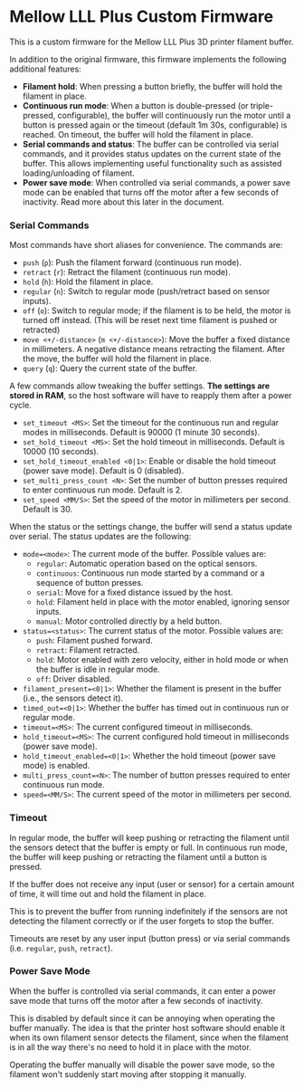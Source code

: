# Mellow LLL Plus Custom Firmware

This is a custom firmware for the Mellow LLL Plus 3D printer filament buffer.

In addition to the original firmware, this firmware implements the following additional features:

- **Filament hold**: When pressing a button briefly, the buffer will hold the filament in place.
- **Continuous run mode**: When a button is double-pressed (or triple-pressed, configurable), the buffer will
  continuously run the motor until a button is pressed again or the timeout (default 1m 30s, configurable) is reached.
  On timeout, the buffer will hold the filament in place.
- **Serial commands and status**: The buffer can be controlled via serial commands, and it provides status updates
  on the current state of the buffer. This allows implementing useful functionality such as assisted loading/unloading
  of filament.
- **Power save mode**: When controlled via serial commands, a power save mode can be enabled that turns off the motor
  after a few seconds of inactivity. Read more about this later in the document.

### Serial Commands

Most commands have short aliases for convenience. The commands are:

- `push` (`p`): Push the filament forward (continuous run mode).
- `retract` (`r`): Retract the filament (continuous run mode).
- `hold` (`h`): Hold the filament in place.
- `regular` (`n`): Switch to regular mode (push/retract based on sensor inputs).
- `off` (`o`): Switch to regular mode; if the filament is to be held, the motor is turned off instead. (This will be
  reset next time filament is pushed or retracted)
- `move <+/-distance>` (`m <+/-distance>`): Move the buffer a fixed distance in millimeters. A negative distance means
  retracting the filament. After the move, the buffer will hold the filament in place.
- `query` (`q`): Query the current state of the buffer.

A few commands allow tweaking the buffer settings. **The settings are stored in RAM**, so the host software will have
to reapply them after a power cycle.

- `set_timeout <MS>`: Set the timeout for the continuous run and regular modes in milliseconds. Default is 90000 (1
  minute 30 seconds).
- `set_hold_timeout <MS>`: Set the hold timeout in milliseconds. Default is 10000 (10 seconds).
- `set_hold_timeout_enabled <0|1>`: Enable or disable the hold timeout (power save mode). Default is 0 (disabled).
- `set_multi_press_count <N>`: Set the number of button presses required to enter continuous run mode. Default is 2.
- `set_speed <MM/S>`: Set the speed of the motor in millimeters per second. Default is 30.

When the status or the settings change, the buffer will send a status update over serial. The status updates are the
following:

- `mode=<mode>`: The current mode of the buffer. Possible values are:
    - `regular`: Automatic operation based on the optical sensors.
    - `continuous`: Continuous run mode started by a command or a sequence of button presses.
    - `serial`: Move for a fixed distance issued by the host.
    - `hold`: Filament held in place with the motor enabled, ignoring sensor inputs.
    - `manual`: Motor controlled directly by a held button.
- `status=<status>`: The current status of the motor. Possible values are:
    - `push`: Filament pushed forward.
    - `retract`: Filament retracted.
    - `hold`: Motor enabled with zero velocity, either in hold mode or when the buffer is idle in regular mode.
    - `off`: Driver disabled.
- `filament_present=<0|1>`: Whether the filament is present in the buffer (i.e., the sensors detect it).
- `timed_out=<0|1>`: Whether the buffer has timed out in continuous run or regular mode.
- `timeout=<MS>`: The current configured timeout in milliseconds.
- `hold_timeout=<MS>`: The current configured hold timeout in milliseconds (power save mode).
- `hold_timeout_enabled=<0|1>`: Whether the hold timeout (power save mode) is enabled.
- `multi_press_count=<N>`: The number of button presses required to enter continuous run mode.
- `speed=<MM/S>`: The current speed of the motor in millimeters per second.

### Timeout

In regular mode, the buffer will keep pushing or retracting the filament until the sensors detect that the buffer is
empty or full. In continuous run mode, the buffer will keep pushing or retracting the filament until a button is
pressed.

If the buffer does not receive any input (user or sensor) for a certain amount of time, it will time out and hold the
filament in place.

This is to prevent the buffer from running indefinitely if the sensors are not detecting the filament correctly or if
the user forgets to stop the buffer.

Timeouts are reset by any user input (button press) or via serial commands (i.e. `regular`, `push`, `retract`).

### Power Save Mode

When the buffer is controlled via serial commands, it can enter a power save mode that turns off the motor after a few
seconds of inactivity.

This is disabled by default since it can be annoying when operating the buffer manually. The idea is that the printer
host software should enable it when its own filament sensor detects the filament, since when the filament is in all the
way there's no need to hold it in place with the motor.

Operating the buffer manually will disable the power save mode, so the filament won't suddenly start moving after
stopping it manually.
